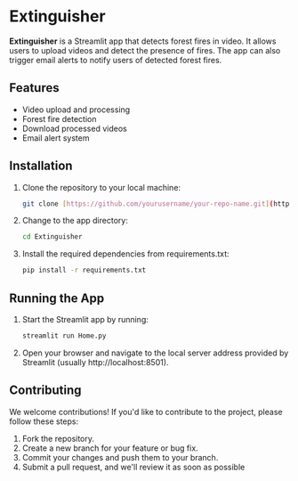 # Extinguisher

**Extinguisher** is a Streamlit app that detects forest fires in video. It allows users to upload videos and detect the presence of fires. The app can also trigger email alerts to notify users of detected forest fires.

## Features
- Video upload and processing
- Forest fire detection
- Download processed videos
- Email alert system

## Installation
1. Clone the repository to your local machine:
   ```bash
   git clone [https://github.com/yourusername/your-repo-name.git](https://github.com/divy08r/extinguisher.git)
   ```
2. Change to the app directory:
   ```bash
   cd Extinguisher
   ```
3. Install the required dependencies from requirements.txt:
     ```bash
     pip install -r requirements.txt
    ```
## Running the App
1. Start the Streamlit app by running:
   ```bash
   streamlit run Home.py
   ```
2. Open your browser and navigate to the local server address provided by Streamlit (usually http://localhost:8501).

## Contributing
We welcome contributions! If you'd like to contribute to the project, please follow these steps:
1. Fork the repository.
2. Create a new branch for your feature or bug fix.
3. Commit your changes and push them to your branch.
4. Submit a pull request, and we'll review it as soon as possible
